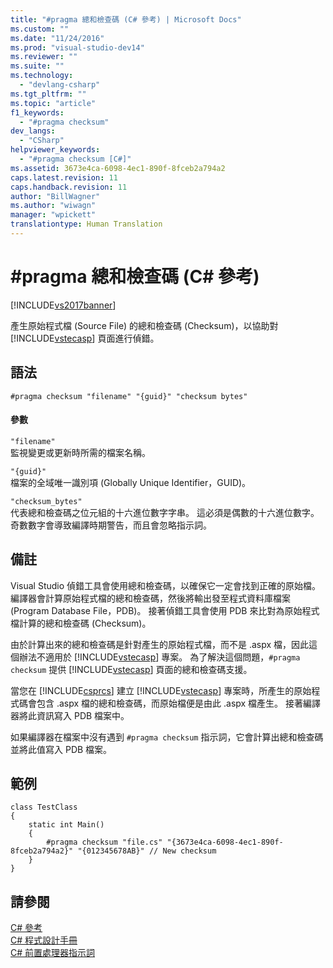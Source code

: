 ```yaml
---
title: "#pragma 總和檢查碼 (C# 參考) | Microsoft Docs"
ms.custom: ""
ms.date: "11/24/2016"
ms.prod: "visual-studio-dev14"
ms.reviewer: ""
ms.suite: ""
ms.technology: 
  - "devlang-csharp"
ms.tgt_pltfrm: ""
ms.topic: "article"
f1_keywords: 
  - "#pragma checksum"
dev_langs: 
  - "CSharp"
helpviewer_keywords: 
  - "#pragma checksum [C#]"
ms.assetid: 3673e4ca-6098-4ec1-890f-8fceb2a794a2
caps.latest.revision: 11
caps.handback.revision: 11
author: "BillWagner"
ms.author: "wiwagn"
manager: "wpickett"
translationtype: Human Translation
---
```

# #pragma 總和檢查碼 (C# 參考)
[!INCLUDE[vs2017banner](../../../csharp/includes/vs2017banner.md)]

產生原始程式檔 \(Source File\) 的總和檢查碼 \(Checksum\)，以協助對 [!INCLUDE[vstecasp](../../../csharp/language-reference/preprocessor-directives/includes/vstecasp_md.md)] 頁面進行偵錯。  
  
## 語法  
  
```  
#pragma checksum "filename" "{guid}" "checksum bytes"  
```  
  
#### 參數  
 `"filename"`  
 監視變更或更新時所需的檔案名稱。  
  
 `"{guid}"`  
 檔案的全域唯一識別項 \(Globally Unique Identifier，GUID\)。  
  
 `"checksum_bytes"`  
 代表總和檢查碼之位元組的十六進位數字字串。  這必須是偶數的十六進位數字。  奇數數字會導致編譯時期警告，而且會忽略指示詞。  
  
## 備註  
 Visual Studio 偵錯工具會使用總和檢查碼，以確保它一定會找到正確的原始檔。  編譯器會計算原始程式檔的總和檢查碼，然後將輸出發至程式資料庫檔案 \(Program Database File，PDB\)。  接著偵錯工具會使用 PDB 來比對為原始程式檔計算的總和檢查碼 \(Checksum\)。  
  
 由於計算出來的總和檢查碼是針對產生的原始程式檔，而不是 .aspx 檔，因此這個辦法不適用於 [!INCLUDE[vstecasp](../../../csharp/language-reference/preprocessor-directives/includes/vstecasp_md.md)] 專案。  為了解決這個問題，`#pragma checksum` 提供 [!INCLUDE[vstecasp](../../../csharp/language-reference/preprocessor-directives/includes/vstecasp_md.md)] 頁面的總和檢查碼支援。  
  
 當您在 [!INCLUDE[csprcs](../../../csharp/includes/csprcs_md.md)] 建立 [!INCLUDE[vstecasp](../../../csharp/language-reference/preprocessor-directives/includes/vstecasp_md.md)] 專案時，所產生的原始程式碼會包含 .aspx 檔的總和檢查碼，而原始檔便是由此 .aspx 檔產生。  接著編譯器將此資訊寫入 PDB 檔案中。  
  
 如果編譯器在檔案中沒有遇到 `#pragma checksum` 指示詞，它會計算出總和檢查碼並將此值寫入 PDB 檔案。  
  
## 範例  
  
```  
class TestClass  
{  
    static int Main()  
    {  
        #pragma checksum "file.cs" "{3673e4ca-6098-4ec1-890f-8fceb2a794a2}" "{012345678AB}" // New checksum  
    }  
}  
```  
  
## 請參閱  
 [C\# 參考](../../../csharp/language-reference/index.md)   
 [C\# 程式設計手冊](../../../csharp/programming-guide/index.md)   
 [C\# 前置處理器指示詞](../../../csharp/language-reference/preprocessor-directives/index.md)